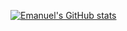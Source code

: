 [![Emanuel's GitHub stats](https://github-readme-stats.vercel.app/api?username=anuraghazra)](https://github.com/anuraghazra/github-readme-stats)

